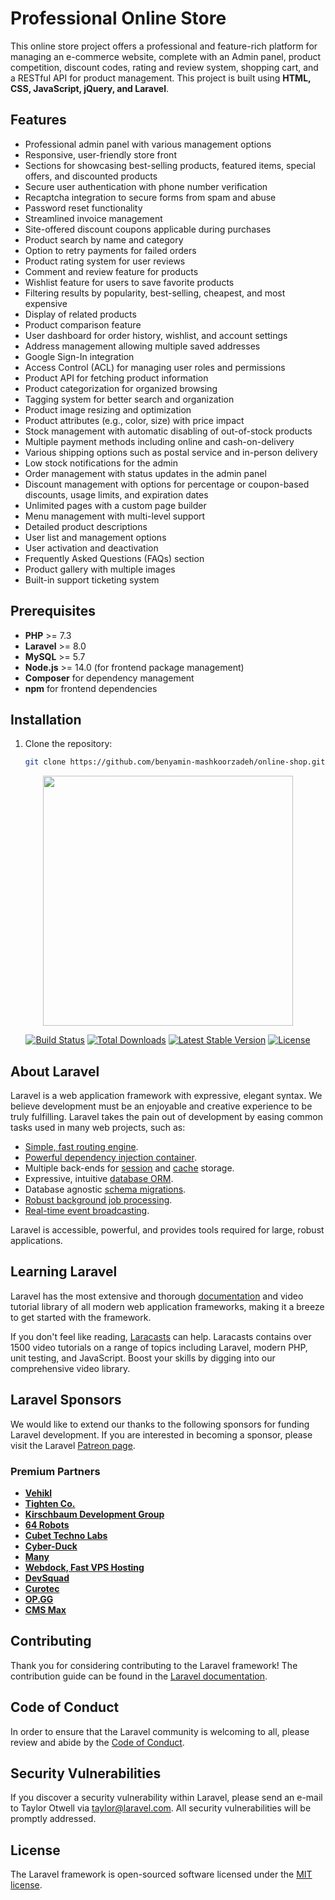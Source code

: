 # Professional Online Store

This online store project offers a professional and feature-rich platform for managing an e-commerce website, complete with an Admin panel, product competition, discount codes, rating and review system, shopping cart, and a RESTful API for product management. This project is built using **HTML, CSS, JavaScript, jQuery, and Laravel**.

## Features

- Professional admin panel with various management options
- Responsive, user-friendly store front
- Sections for showcasing best-selling products, featured items, special offers, and discounted products
- Secure user authentication with phone number verification
- Recaptcha integration to secure forms from spam and abuse
- Password reset functionality
- Streamlined invoice management
- Site-offered discount coupons applicable during purchases
- Product search by name and category
- Option to retry payments for failed orders
- Product rating system for user reviews
- Comment and review feature for products
- Wishlist feature for users to save favorite products
- Filtering results by popularity, best-selling, cheapest, and most expensive
- Display of related products
- Product comparison feature
- User dashboard for order history, wishlist, and account settings
- Address management allowing multiple saved addresses
- Google Sign-In integration
- Access Control (ACL) for managing user roles and permissions
- Product API for fetching product information
- Product categorization for organized browsing
- Tagging system for better search and organization
- Product image resizing and optimization
- Product attributes (e.g., color, size) with price impact
- Stock management with automatic disabling of out-of-stock products
- Multiple payment methods including online and cash-on-delivery
- Various shipping options such as postal service and in-person delivery
- Low stock notifications for the admin
- Order management with status updates in the admin panel
- Discount management with options for percentage or coupon-based discounts, usage limits, and expiration dates
- Unlimited pages with a custom page builder
- Menu management with multi-level support
- Detailed product descriptions
- User list and management options
- User activation and deactivation
- Frequently Asked Questions (FAQs) section
- Product gallery with multiple images
- Built-in support ticketing system

## Prerequisites

- **PHP** >= 7.3
- **Laravel** >= 8.0
- **MySQL** >= 5.7
- **Node.js** >= 14.0 (for frontend package management)
- **Composer** for dependency management
- **npm** for frontend dependencies

## Installation

1. Clone the repository:
   ```bash
   git clone https://github.com/benyamin-mashkoorzadeh/online-shop.git
   
<p align="center"><a href="https://laravel.com" target="_blank"><img src="https://raw.githubusercontent.com/laravel/art/master/logo-lockup/5%20SVG/2%20CMYK/1%20Full%20Color/laravel-logolockup-cmyk-red.svg" width="400"></a></p>
<p align="center">
<a href="https://travis-ci.org/laravel/framework"><img src="https://travis-ci.org/laravel/framework.svg" alt="Build Status"></a>
<a href="https://packagist.org/packages/laravel/framework"><img src="https://img.shields.io/packagist/dt/laravel/framework" alt="Total Downloads"></a>
<a href="https://packagist.org/packages/laravel/framework"><img src="https://img.shields.io/packagist/v/laravel/framework" alt="Latest Stable Version"></a>
<a href="https://packagist.org/packages/laravel/framework"><img src="https://img.shields.io/packagist/l/laravel/framework" alt="License"></a>
</p>

## About Laravel

Laravel is a web application framework with expressive, elegant syntax. We believe development must be an enjoyable and creative experience to be truly fulfilling. Laravel takes the pain out of development by easing common tasks used in many web projects, such as:

- [Simple, fast routing engine](https://laravel.com/docs/routing).
- [Powerful dependency injection container](https://laravel.com/docs/container).
- Multiple back-ends for [session](https://laravel.com/docs/session) and [cache](https://laravel.com/docs/cache) storage.
- Expressive, intuitive [database ORM](https://laravel.com/docs/eloquent).
- Database agnostic [schema migrations](https://laravel.com/docs/migrations).
- [Robust background job processing](https://laravel.com/docs/queues).
- [Real-time event broadcasting](https://laravel.com/docs/broadcasting).

Laravel is accessible, powerful, and provides tools required for large, robust applications.

## Learning Laravel

Laravel has the most extensive and thorough [documentation](https://laravel.com/docs) and video tutorial library of all modern web application frameworks, making it a breeze to get started with the framework.

If you don't feel like reading, [Laracasts](https://laracasts.com) can help. Laracasts contains over 1500 video tutorials on a range of topics including Laravel, modern PHP, unit testing, and JavaScript. Boost your skills by digging into our comprehensive video library.

## Laravel Sponsors

We would like to extend our thanks to the following sponsors for funding Laravel development. If you are interested in becoming a sponsor, please visit the Laravel [Patreon page](https://patreon.com/taylorotwell).

### Premium Partners

- **[Vehikl](https://vehikl.com/)**
- **[Tighten Co.](https://tighten.co)**
- **[Kirschbaum Development Group](https://kirschbaumdevelopment.com)**
- **[64 Robots](https://64robots.com)**
- **[Cubet Techno Labs](https://cubettech.com)**
- **[Cyber-Duck](https://cyber-duck.co.uk)**
- **[Many](https://www.many.co.uk)**
- **[Webdock, Fast VPS Hosting](https://www.webdock.io/en)**
- **[DevSquad](https://devsquad.com)**
- **[Curotec](https://www.curotec.com/services/technologies/laravel/)**
- **[OP.GG](https://op.gg)**
- **[CMS Max](https://www.cmsmax.com/)**

## Contributing

Thank you for considering contributing to the Laravel framework! The contribution guide can be found in the [Laravel documentation](https://laravel.com/docs/contributions).

## Code of Conduct

In order to ensure that the Laravel community is welcoming to all, please review and abide by the [Code of Conduct](https://laravel.com/docs/contributions#code-of-conduct).

## Security Vulnerabilities

If you discover a security vulnerability within Laravel, please send an e-mail to Taylor Otwell via [taylor@laravel.com](mailto:taylor@laravel.com). All security vulnerabilities will be promptly addressed.

## License

The Laravel framework is open-sourced software licensed under the [MIT license](https://opensource.org/licenses/MIT).

